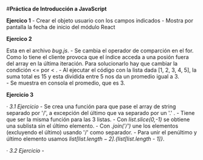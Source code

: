 #**Práctica de Introducción a JavaScript**

**Ejercico 1**
    - Crear el objeto usuario con los campos indicados
    - Mostra por pantalla la fecha de inicio del módulo React

**Ejercico 2**
 
 Esta en el archivo *bug.js*.
    - Se cambia el operador de comparción en el for. Como lo tiene el cliente provoca que el índice acceda a una posión fuera del array en la última iteración. Para solucionarlo hay que cambiar la condición <= por < .
    - Al ejecutar el código con la lista dada [1, 2, 3, 4, 5], la suma total es 15 y esta dividida entre 5 nos da un promedio igual a 3.  
    - Se muestra en consola el promedio, que es 3.

**Ejercicio 3**

· *3.1 Ejercicio*
    - Se crea una función para que pase el array de string separado por '/', a excepción del último que va separado por un '.' .
    - Tiene que ser la misma función para las 3 listas.
    - Con *list.slice(0,-1)* se obtiene una sublista sin el último elemento.
    - Con *.join('/')* une los elementos (excluyendo el último) usando '/' como separador.
    - Para unir el penúltimo y último elemento usamos *${list[list.length - 2]}.${list[list.length - 1]}*.

· *3.2 Ejercicio*
    - 